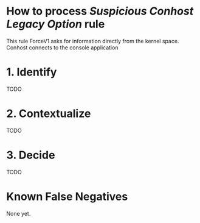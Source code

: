 # How to process *Suspicious Conhost Legacy Option* rule
This rule ForceV1 asks for information directly from the kernel space. Conhost connects to the console application

# 1. Identify
TODO

# 2. Contextualize
TODO

# 3. Decide
TODO

# Known False Negatives
None yet.
